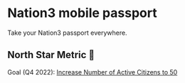 # Nation3 mobile passport

Take your Nation3 passport everywhere.

## North Star Metric 🌠

Goal (Q4 2022): [Increase Number of Active Citizens to 50](https://vote.nation3.org/#/proposal/0x197406fabfb6f40d964b9e219cb98c1b10fb47c3859b8973399e6fec64e6caf0)
